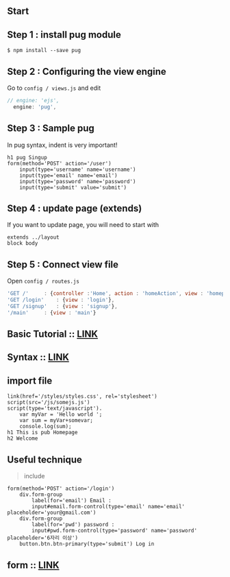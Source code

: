 ## Start

## Step 1 : install pug module
```console
$ npm install --save pug
```

## Step 2 : Configuring the view engine
Go to `config / views.js` and edit
```javascript
// engine: 'ejs',
  engine: 'pug',
```
## Step 3 : Sample pug
In pug syntax, indent is very important!
```pug
h1 pug Singup
form(method='POST' action='/user')
	input(type='username' name='username')
	input(type='email' name='email')
	input(type='password' name='password')
	input(type='submit' value='submit')
```


## Step 4 : update page (extends)
If you want to update page, you will need to start with 
```pug
extends ../layout
block body
```

## Step 5 : Connect view file
Open `config / routes.js`
```javascript
'GET /' 	: {controller :'Home', action : 'homeAction', view : 'homepage'},
'GET /login'	: {view : 'login'},
'GET /signup'	: {view : 'signup'},
'/main'		: {view : 'main'}
```


## Basic Tutorial :: [LINK](https://codepen.io/mimoduo/post/learn-pug-js-with-pugs)
## Syntax :: [LINK](https://medium.com/@antonioregadas/getting-started-with-pug-template-engine-e49cfa291e33)

## import file
```pug
link(href='/styles/styles.css', rel='stylesheet')
script(src='/js/somejs.js')
script(type='text/javascript').  
	var myVar = 'Hello world ';
	var sum = myVar+somevar;
	console.log(sum);
h1 This is pub Homepage
h2 Welcome
```
## Useful technique
> include
```pug
form(method='POST' action='/login')
	div.form-group
		label(for='email') Email : 
		input#email.form-control(type='email' name='email' placeholder='your@gmail.com')
	div.form-group
		label(for='pwd') password : 
		input#pwd.form-control(type='password' name='password' placeholder='6자리 이상')
	button.btn.btn-primary(type='submit') Log in

```

## form :: [LINK](https://teamtreehouse.com/library/creating-a-registration-form-with-pug-jade-2)


